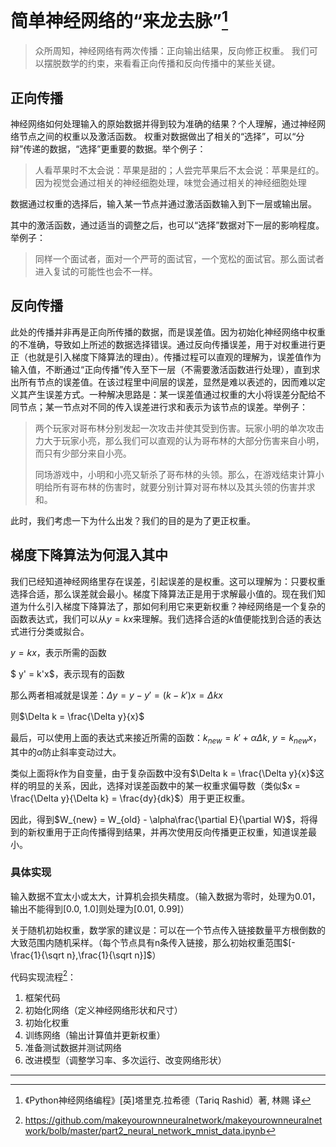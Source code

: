 # 简单神经网络的“来龙去脉”[^1]

> 众所周知，神经网络有两次传播：正向输出结果，反向修正权重。
> 我们可以摆脱数学的约束，来看看正向传播和反向传播中的某些关键。

## 正向传播
神经网络如何处理输入的原始数据并得到较为准确的结果？个人理解，通过神经网络节点之间的权重以及激活函数。
权重对数据做出了相关的“选择”，可以“分辩”传递的数据，“选择”更重要的数据。举个例子：

> 人看苹果时不太会说：苹果是甜的；人尝完苹果后不太会说：苹果是红的。
> 因为视觉会通过相关的神经细胞处理，味觉会通过相关的神经细胞处理

数据通过权重的选择后，输入某一节点并通过激活函数输入到下一层或输出层。

其中的激活函数，通过适当的调整之后，也可以“选择”数据对下一层的影响程度。举例子：

> 同样一个面试者，面对一个严苛的面试官，一个宽松的面试官。那么面试者进入复试的可能性也会不一样。

## 反向传播
此处的传播并非再是正向所传播的数据，而是误差值。因为初始化神经网络中权重的不准确，导致如上所述的数据选择错误。通过反向传播误差，用于对权重进行更正（也就是引入梯度下降算法的理由）。传播过程可以直观的理解为，误差值作为输入值，不断通过“正向传播”传入至下一层（不需要激活函数进行处理），直到求出所有节点的误差值。在该过程里中间层的误差，显然是难以表述的，因而难以定义其产生误差方式。一种解决思路是：某一误差值通过权重的大小将误差分配给不同节点；某一节点对不同的传入误差进行求和表示为该节点的误差。举例子：

> 两个玩家对哥布林分别发起一次攻击并使其受到伤害。玩家小明的单次攻击力大于玩家小亮，那么我们可以直观的认为哥布林的大部分伤害来自小明，而只有少部分来自小亮。
>
> 同场游戏中，小明和小亮又斩杀了哥布林的头领。那么，在游戏结束计算小明给所有哥布林的伤害时，就要分别计算对哥布林以及其头领的伤害并求和。

此时，我们考虑一下为什么出发？我们的目的是为了更正权重。

## 梯度下降算法为何混入其中

我们已经知道神经网络里存在误差，引起误差的是权重。这可以理解为：只要权重选择合适，那么误差就会最小。梯度下降算法正是用于求解最小值的。现在我们知道为什么引入梯度下降算法了，那如何利用它来更新权重？神经网络是一个复杂的函数表达式，我们可以从$y= kx$来理解。我们选择合适的$k$值便能找到合适的表达式进行分类或拟合。

$y = kx$，表示所需的函数

$ y' = k'x$，表示现有的函数

那么两者相减就是误差：$\Delta y = y - y' = (k-k')x = \Delta k x$

则$\Delta k = \frac{\Delta y}{x}$

最后，可以使用上面的表达式来接近所需的函数：$k_{new} = k' + \alpha \Delta k,\ y = k_{new}x$，其中的$\alpha$防止斜率变动过大。

类似上面将$k$作为自变量，由于复杂函数中没有$\Delta k = \frac{\Delta y}{x}$这样的明显的关系，因此，选择对误差函数中的某一权重求偏导数（类似$x = \frac{\Delta y}{\Delta k} = \frac{dy}{dk}$）用于更正权重。

因此，得到$W_{new} = W_{old} - \alpha\frac{\partial E}{\partial W}$，将得到的新权重用于正向传播得到结果，并再次使用反向传播更正权重，知道误差最小。

### 具体实现

输入数据不宜太小或太大，计算机会损失精度。（输入数据为零时，处理为$0.01$，输出不能得到$[0.0,\ 1.0]$则处理为$[0.01,\ 0.99]$）

关于随机初始权重，数学家的建议是：可以在一个节点传入链接数量平方根倒数的大致范围内随机采样。（每个节点具有n条传入链接，那么初始权重范围$[-\frac{1}{\sqrt n},\frac{1}{\sqrt n}]$）

代码实现流程[^2]：

1. 框架代码
2. 初始化网络（定义神经网络形状和尺寸）
3. 初始化权重
4. 训练网络（输出计算值并更新权重）
5. 准备测试数据并测试网络
6. 改进模型（调整学习率、多次运行、改变网络形状）

---

[^1]: 《Python神经网络编程》[英]塔里克.拉希德（Tariq Rashid）著, 林赐 译
[^2]: https://github.com/makeyourownneuralnetwork/makeyourownneuralnetwork/bolb/master/part2_neural_network_mnist_data.ipynb